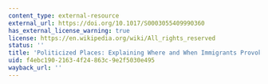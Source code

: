 ```yaml
---
content_type: external-resource
external_url: https://doi.org/10.1017/S0003055409990360
has_external_license_warning: true
license: https://en.wikipedia.org/wiki/All_rights_reserved
status: ''
title: 'Politicized Places: Explaining Where and When Immigrants Provoke Local Opposition'
uid: f4ebc190-2163-4f24-863c-9e2f5030e495
wayback_url: ''
---
```


